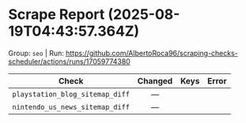 # Scrape Report (2025-08-19T04:43:57.364Z)

Group: `seo`  |  Run: https://github.com/AlbertoRoca96/scraping-checks-scheduler/actions/runs/17059774380

| Check | Changed | Keys | Error |
|---|:---:|:--|:--|
| `playstation_blog_sitemap_diff` | — |  |  |
| `nintendo_us_news_sitemap_diff` | — |  |  |
